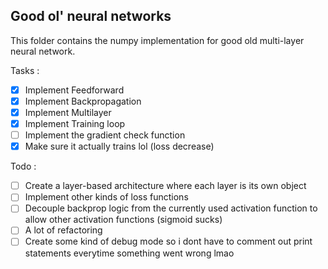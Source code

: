 ## Good ol' neural networks

This folder contains the numpy implementation for good old multi-layer neural network.

Tasks :
- [x] Implement Feedforward
- [x] Implement Backpropagation
- [x] Implement Multilayer
- [x] Implement Training loop
- [ ] Implement the gradient check function
- [x] Make sure it actually trains lol (loss decrease)

Todo :
- [ ] Create a layer-based architecture where each layer is its own object
- [ ] Implement other kinds of loss functions
- [ ] Decouple backprop logic from the currently used activation function to allow other activation functions (sigmoid sucks)
- [ ] A lot of refactoring
- [ ] Create some kind of debug mode so i dont have to comment out print statements everytime something went wrong lmao